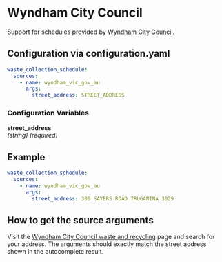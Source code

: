 # Wyndham City Council

Support for schedules provided by [Wyndham City Council](https://digital.wyndham.vic.gov.au/myWyndham/).

## Configuration via configuration.yaml

```yaml
waste_collection_schedule:
  sources:
    - name: wyndham_vic_gov_au
      args:
        street_address: STREET_ADDRESS
```

### Configuration Variables

**street_address**<br>
*(string) (required)*

## Example

```yaml
waste_collection_schedule:
  sources:
    - name: wyndham_vic_gov_au
      args:
        street_address: 300 SAYERS ROAD TRUGANINA 3029
```

## How to get the source arguments

Visit the [Wyndham City Council waste and recycling](https://digital.wyndham.vic.gov.au/myWyndham/) page and search for your address. The arguments should exactly match the street address shown in the autocomplete result.